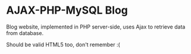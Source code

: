 AJAX-PHP-MySQL Blog
=======

Blog website, implemented in PHP server-side, uses Ajax to retrieve data from database.

Should be valid HTML5 too, don't remember :(